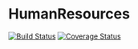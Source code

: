 # HumanResources

[![Build Status](https://travis-ci.org/Brest-Java-Course-2019/Hanna-Shuvayeva.svg?branch=master)](https://travis-ci.org/Brest-Java-Course-2019/Hanna-Shuvayeva)
[![Coverage Status](https://coveralls.io/repos/github/Brest-Java-Course-2019/Hanna-Shuvayeva/humanresources/badge.svg?branch=master)](https://coveralls.io/github/Brest-Java-Course-2019/Hanna-Shuvayeva/humanresources/?branch=master)



